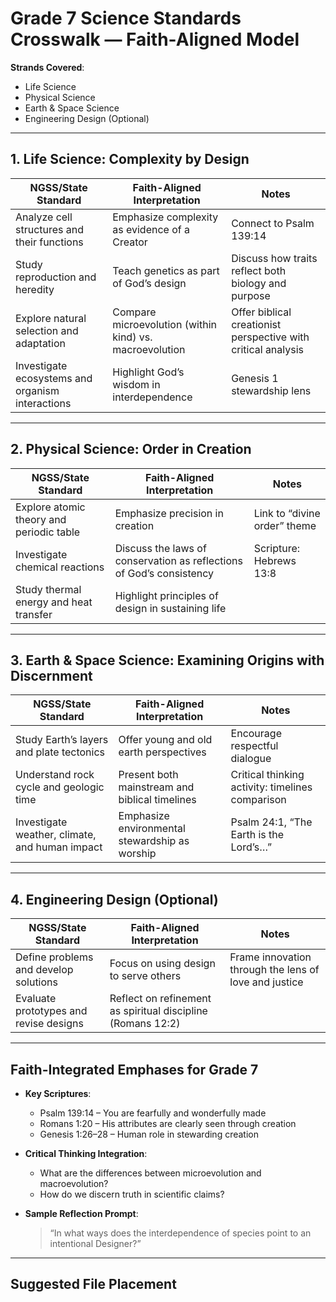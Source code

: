 # Grade 7 Science Standards Crosswalk — Faith-Aligned Model

**Strands Covered**:  
- Life Science  
- Physical Science  
- Earth & Space Science  
- Engineering Design (Optional)

---

## 1. Life Science: Complexity by Design

| NGSS/State Standard | Faith-Aligned Interpretation | Notes |
|---------------------|------------------------------|-------|
| Analyze cell structures and their functions | Emphasize complexity as evidence of a Creator | Connect to Psalm 139:14 |
| Study reproduction and heredity | Teach genetics as part of God’s design | Discuss how traits reflect both biology and purpose |
| Explore natural selection and adaptation | Compare microevolution (within kind) vs. macroevolution | Offer biblical creationist perspective with critical analysis |
| Investigate ecosystems and organism interactions | Highlight God’s wisdom in interdependence | Genesis 1 stewardship lens |

---

## 2. Physical Science: Order in Creation

| NGSS/State Standard | Faith-Aligned Interpretation | Notes |
|---------------------|------------------------------|-------|
| Explore atomic theory and periodic table | Emphasize precision in creation | Link to “divine order” theme |
| Investigate chemical reactions | Discuss the laws of conservation as reflections of God’s consistency | Scripture: Hebrews 13:8 |
| Study thermal energy and heat transfer | Highlight principles of design in sustaining life |

---

## 3. Earth & Space Science: Examining Origins with Discernment

| NGSS/State Standard | Faith-Aligned Interpretation | Notes |
|---------------------|------------------------------|-------|
| Study Earth’s layers and plate tectonics | Offer young and old earth perspectives | Encourage respectful dialogue |
| Understand rock cycle and geologic time | Present both mainstream and biblical timelines | Critical thinking activity: timelines comparison |
| Investigate weather, climate, and human impact | Emphasize environmental stewardship as worship | Psalm 24:1, “The Earth is the Lord’s…” |

---

## 4. Engineering Design (Optional)

| NGSS/State Standard | Faith-Aligned Interpretation | Notes |
|---------------------|------------------------------|-------|
| Define problems and develop solutions | Focus on using design to serve others | Frame innovation through the lens of love and justice |
| Evaluate prototypes and revise designs | Reflect on refinement as spiritual discipline (Romans 12:2) |

---

## Faith-Integrated Emphases for Grade 7

- **Key Scriptures**:
  - Psalm 139:14 – You are fearfully and wonderfully made
  - Romans 1:20 – His attributes are clearly seen through creation
  - Genesis 1:26–28 – Human role in stewarding creation

- **Critical Thinking Integration**:
  - What are the differences between microevolution and macroevolution?
  - How do we discern truth in scientific claims?

- **Sample Reflection Prompt**:
  > “In what ways does the interdependence of species point to an intentional Designer?”

---

## Suggested File Placement

